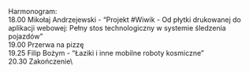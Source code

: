Harmonogram:\
18.00 Mikołaj Andrzejewski - “Projekt #Wiwik - Od płytki drukowanej do aplikacji webowej: Pełny stos technologiczny w systemie śledzenia pojazdów”\
19.00 Przerwa na pizzę\
19.25 Filip Bożym - “Łaziki i inne mobilne roboty kosmiczne”\
20.30 Zakończenie\
